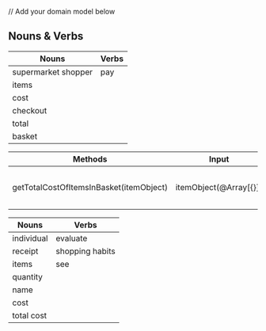 // Add your domain model below

## Nouns & Verbs

| Nouns               | Verbs |
| ------------------- | ----- |
| supermarket shopper | pay   |
| items               |
| cost                |
| checkout            |
| total               |
| basket              |

| Methods                                 | Input                  | Scenario                    | Outputs |
| --------------------------------------- | ---------------------- | --------------------------- | ------- |
| getTotalCostOfItemsInBasket(itemObject) | itemObject(@Array[{}]) | item price \* item quantity | Number  |

| Nouns      | Verbs           |
| ---------- | --------------- |
| individual | evaluate        |
| receipt    | shopping habits |
| items      | see             |
| quantity   |
| name       |
| cost       |
| total cost |

